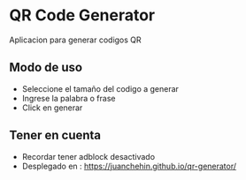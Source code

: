 # QR Code Generator

Aplicacion para generar codigos QR

## Modo de uso

- Seleccione el tamaño del codigo a generar
- Ingrese la palabra o frase
- Click en generar

## Tener en cuenta

- Recordar tener adblock desactivado
- Desplegado en : https://juanchehin.github.io/qr-generator/